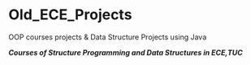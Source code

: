 # Old_ECE_Projects
OOP courses projects &amp; Data Structure Projects using Java

***Courses of Structure Programming and Data Structures in ECE,TUC***
